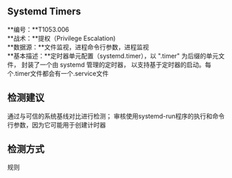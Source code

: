 ## Systemd Timers  
**编号：**T1053.006  
**战术：**提权（Privilege Escalation)  
**数据源：**文件监视，进程命令行参数，进程监视  
**基本描述：**定时器单元配置（systemd.timer），以 ".timer" 为后缀的单元文件， 封装了一个由 systemd 管理的定时器， 以支持基于定时器的启动。每个.timer文件都会有一个.service文件  
## 检测建议  
通过与可信的系统基线对比进行检测；
审核使用systemd-run程序的执行和命令行参数，因为它可能用于创建计时器  
## 检测方式  
规则